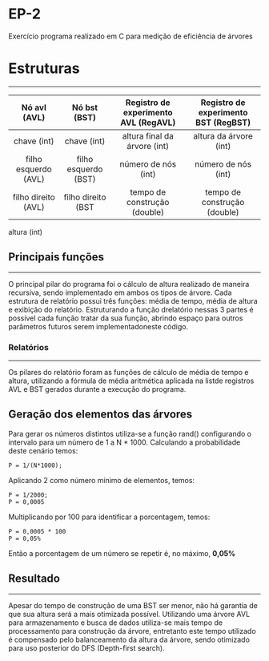# EP-2
Exercício programa realizado em C para medição de eficiência de árvores

# Estruturas
---
Nó avl (AVL) | Nó bst (BST) | Registro de experimento AVL (RegAVL) | Registro de experimento BST (RegBST)
:------: | :------: | :------: | :------: 
chave (int) | chave (int) | altura final da árvore (int) | altura da árvore (int)
filho esquerdo (AVL) | filho esquerdo (BST) | número de nós (int) | número de nós (int)
filho direito (AVL) | filho direito (BST | tempo de construção (double) | tempo de construção (double)
altura (int)

## Principais funções
---
O principal pilar do programa foi o cálculo de altura realizado de maneira recursiva, sendo implementado em ambos os tipos de árvore.
Cada estrutura de relatório possui três funções: média de tempo, média de altura e exibição do relatório. Estruturando a função drelatório nessas 3 partes é possível cada função tratar da sua função, abrindo espaço para outros parâmetros futuros serem implementadoneste código.

### Relatórios
---
Os pilares do relatório foram as funções de cálculo de média de tempo e altura, utilizando a fórmula de média aritmética aplicada na listde registros AVL e BST gerados durante a execução do programa. 
## Geração dos elementos das árvores
Para gerar os números distintos utiliza-se a função rand() configurando o intervalo para um número de 1 a N * 1000.
Calculando a probabilidade deste cenário temos:
```
P = 1/(N*1000);
```
Aplicando 2 como número mínimo de elementos, temos:

```
P = 1/2000;
P = 0,0005
```
Multiplicando por 100 para identificar a porcentagem, temos:
``` 
P = 0,0005 * 100
P = 0,05%
```
Então a porcentagem de um número se repetir é, no máximo, **0,05%** 
## Resultado
---
Apesar do tempo de construção de uma BST ser menor, não há garantia de que sua altura será a mais otimizada possível. 
Utilizando uma árvore AVL para armazenamento e busca de dados utiliza-se mais tempo de processamento para construção da árvore, entretanto este tempo utilizado é compensado pelo balanceamento da altura da árvore, sendo otimizado para uso posterior do DFS (Depth-first search).

